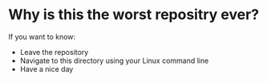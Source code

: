 # Why is this the worst repositry ever?
If you want to know:
- Leave the repository
- Navigate to this directory using your Linux command line
- Have a nice day
